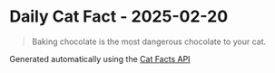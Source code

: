 # Daily Cat Fact - 2025-02-20

> Baking chocolate is the most dangerous chocolate to your cat.

Generated automatically using the [Cat Facts API](https://catfact.ninja)
